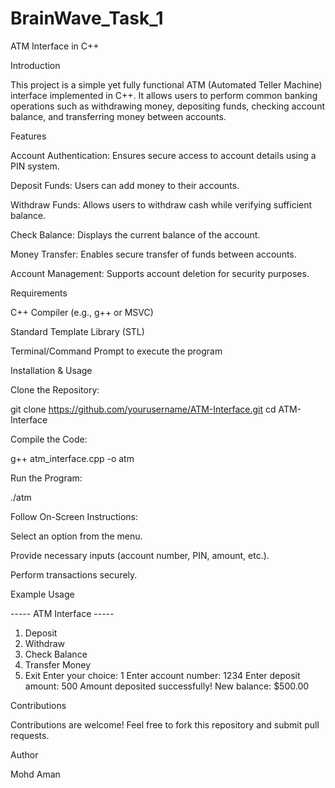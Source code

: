# BrainWave_Task_1
ATM Interface in C++

Introduction

This project is a simple yet fully functional ATM (Automated Teller Machine) interface implemented in C++. It allows users to perform common banking operations such as withdrawing money, depositing funds, checking account balance, and transferring money between accounts.

Features

Account Authentication: Ensures secure access to account details using a PIN system.

Deposit Funds: Users can add money to their accounts.

Withdraw Funds: Allows users to withdraw cash while verifying sufficient balance.

Check Balance: Displays the current balance of the account.

Money Transfer: Enables secure transfer of funds between accounts.

Account Management: Supports account deletion for security purposes.

Requirements

C++ Compiler (e.g., g++ or MSVC)

Standard Template Library (STL)

Terminal/Command Prompt to execute the program

Installation & Usage

Clone the Repository:

git clone https://github.com/yourusername/ATM-Interface.git
cd ATM-Interface

Compile the Code:

g++ atm_interface.cpp -o atm

Run the Program:

./atm

Follow On-Screen Instructions:

Select an option from the menu.

Provide necessary inputs (account number, PIN, amount, etc.).

Perform transactions securely.

Example Usage

----- ATM Interface -----
1. Deposit
2. Withdraw
3. Check Balance
4. Transfer Money
5. Exit
Enter your choice: 1
Enter account number: 1234
Enter deposit amount: 500
Amount deposited successfully! New balance: $500.00

Contributions

Contributions are welcome! Feel free to fork this repository and submit pull requests.

Author

Mohd Aman
